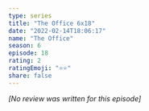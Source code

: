 ```yaml
---
type: series
title: "The Office 6x18"
date: "2022-02-14T18:06:17"
name: "The Office"
season: 6
episode: 18
rating: 2
ratingEmoji: "⭐️⭐️"
share: false
---
```


*[No review was written for this episode]*
